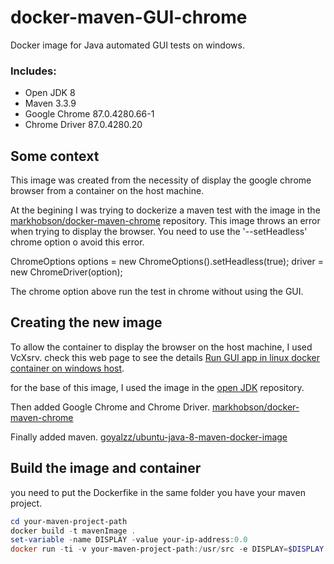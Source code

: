 # docker-maven-GUI-chrome
Docker image for Java automated GUI tests on windows.

### Includes:

* Open JDK 8
* Maven 3.3.9
* Google Chrome 87.0.4280.66-1
* Chrome Driver 87.0.4280.20

## Some context
This image was created from the necessity of display the google chrome browser from a container on the host machine.

At the begining I was trying to dockerize a maven test with the image in the [markhobson/docker-maven-chrome](https://github.com/markhobson/docker-maven-chrome) repository.
This image throws an error when trying to display the browser. You need to use the '--setHeadless' chrome option o avoid this error.

  ChromeOptions options = new ChromeOptions().setHeadless(true);
  driver = new ChromeDriver(option);
 
The chrome option above run the test in chrome without using the GUI.

## Creating the new image
To allow the container to display the browser on the host machine, I used VcXsrv. check this web page to see the details [Run GUI app in linux docker container on windows host](https://dev.to/darksmile92/run-gui-app-in-linux-docker-container-on-windows-host-4kde).

for the base of this image, I used the image in the [open JDK](https://github.com/docker-library/openjdk/blob/master/8/jdk/buster/Dockerfile) repository.

Then added Google Chrome and Chrome Driver. [markhobson/docker-maven-chrome](https://github.com/markhobson/docker-maven-chrome)

Finally added maven. [goyalzz/ubuntu-java-8-maven-docker-image](https://hub.docker.com/r/goyalzz/ubuntu-java-8-maven-docker-image/dockerfile)

## Build the image and container
you need to put the Dockerfike in the same folder you have your maven project.

```powershell
cd your-maven-project-path
docker build -t mavenImage .
set-variable -name DISPLAY -value your-ip-address:0.0
docker run -ti -v your-maven-project-path:/usr/src -e DISPLAY=$DISPLAY mavenImage
```
  
